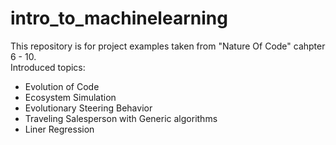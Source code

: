 # intro_to_machinelearning
This repository is for project examples taken from "Nature Of Code" cahpter 6 - 10.<br />
Introduced topics:
- Evolution of Code
- Ecosystem Simulation
- Evolutionary Steering Behavior
- Traveling Salesperson with Generic algorithms
- Liner Regression